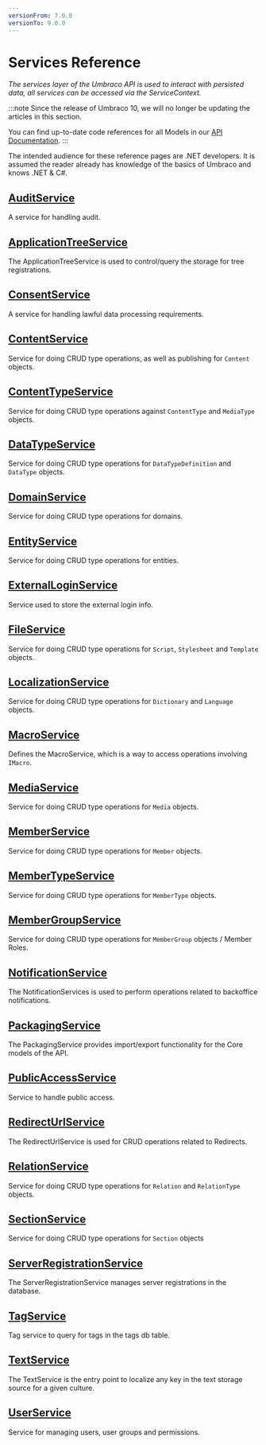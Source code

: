 ```yaml
---
versionFrom: 7.0.0
versionTo: 9.0.0
---
```


# Services Reference

_The services layer of the Umbraco API is used to interact with persisted data, all services can be accessed via the ServiceContext._

:::note
Since the release of Umbraco 10, we will no longer be updating the articles in this section.

You can find up-to-date code references for all Models in our [API Documentation](https://apidocs.umbraco.com/v10/csharp/api/Umbraco.Cms.Core.Services.html).
:::

The intended audience for these reference pages are .NET developers. It is assumed the reader already has knowledge of the basics of Umbraco and knows .NET & C#.

## [AuditService](AuditService)

A service for handling audit.

## [ApplicationTreeService](TreeService)

The ApplicationTreeService is used to control/query the storage for tree registrations.

## [ConsentService](ConsentService)

A service for handling lawful data processing requirements.

## [ContentService](ContentService)

Service for doing CRUD type operations, as well as publishing for `Content` objects.

## [ContentTypeService](ContentTypeService)

Service for doing CRUD type operations against `ContentType` and `MediaType` objects.

## [DataTypeService](DataTypeService)

Service for doing CRUD type operations for `DataTypeDefinition` and `DataType` objects.

## [DomainService](DomainService)

Service for doing CRUD type operations for domains.

## [EntityService](EntityService)

Service for doing CRUD type operations for entities.

## [ExternalLoginService](ExternalLoginService)

Service used to store the external login info.

## [FileService](FileService)

Service for doing CRUD type operations for `Script`, `Stylesheet` and `Template` objects.

## [LocalizationService](LocalizationService)

Service for doing CRUD type operations for `Dictionary` and `Language` objects.

## [MacroService](MacroService)

Defines the MacroService, which is a way to access operations involving `IMacro`.

## [MediaService](MediaService)

Service for doing CRUD type operations for `Media` objects.

## [MemberService](MemberService)

Service for doing CRUD type operations for `Member` objects.

## [MemberTypeService](MemberTypeService)

Service for doing CRUD type operations for `MemberType` objects.

## [MemberGroupService](MemberGroupService)

Service for doing CRUD type operations for `MemberGroup` objects / Member Roles.

## [NotificationService](NotificationService)

The NotificationServices is used to perform operations related to backoffice notifications.

## [PackagingService](PackagingService)

The PackagingService provides import/export functionality for the Core models of the API.

## [PublicAccessService](PublicAccessService)

Service to handle public access.

## [RedirectUrlService](RedirectUrlService)

The RedirectUrlService is used for CRUD operations related to Redirects.

## [RelationService](RelationService)

Service for doing CRUD type operations for `Relation` and `RelationType` objects.

## [SectionService](SectionService)

Service for doing CRUD type operations for `Section` objects

## [ServerRegistrationService](ServerRegistrationService)

The ServerRegistrationService manages server registrations in the database.

## [TagService](TagService)

Tag service to query for tags in the tags db table.

## [TextService](TextService)

The TextService is the entry point to localize any key in the text storage source for a given culture.

## [UserService](UserService)

Service for managing users, user groups and permissions.
